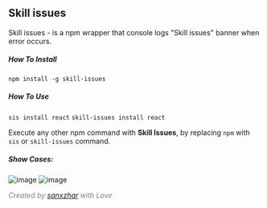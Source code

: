 <!-- # Skill issues -->
<!-- ![Licence](https://img.shields.io/github/stars/sanxzhar/skill-issues) -->

## Skill issues

Skill issues - is a npm wrapper that console logs "Skill issues" banner when error occurs. 

##### How To Install 
`npm install -g skill-issues` 

##### How To Use
`sis install react`
`skill-issues install react`

Execute any other npm command with **Skill Issues**, by replacing `npm` with `sis` or `skill-issues` command.

##### Show Cases:
![image](https://github.com/sanxzhar/skill-issues/assets/58833843/b2315cee-1f5c-4abd-b241-6ad2918711d8)
![image](https://github.com/sanxzhar/skill-issues/assets/58833843/b3d3d00a-f23d-4260-8413-cf1e99daa0c7)

<span style="color:gray">*Created by [sanxzhar](https://github.com/sanxzhar) with Love*</span>